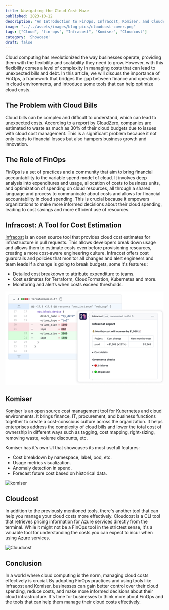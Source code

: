```yaml
---
title: Navigating the Cloud Cost Maze
published: 2023-10-12
description: "An Introduction to FinOps, Infracost, Komiser, and Cloudcost (AzurePrice)."
image: "../../assets/images/blog-pics/cloudcost-cover.png"
tags: ["Cloud", "fin-ops", "Infracost", "Komiser", "Cloudcost"]
category: 'Showcase'
draft: false 
---
```


Cloud computing has revolutionized the way businesses operate, providing them with the flexibility and scalability they need to grow. However, with this flexibility comes a level of complexity in managing costs that can lead to unexpected bills and debt. In this article, we will discuss the importance of FinOps, a framework that bridges the gap between finance and operations in cloud environments, and introduce some tools that can help optimize cloud costs.

## The Problem with Cloud Bills

Cloud bills can be complex and difficult to understand, which can lead to unexpected costs. According to a report by [CloudZero](https://www.cloudzero.com/blog/finops-tools), companies are estimated to waste as much as 30% of their cloud budgets due to issues with cloud cost management. This is a significant problem because it not only leads to financial losses but also hampers business growth and innovation.

## The Role of FinOps

FinOps is a set of practices and a community that aim to bring financial accountability to the variable spend model of cloud. It involves deep analysis into expenditures and usage, allocation of costs to business units, and optimization of spending on cloud resources, all through a shared language and process to communicate about costs and allows for financial accountability in cloud spending. This is crucial because it empowers organizations to make more informed decisions about their cloud spending, leading to cost savings and more efficient use of resources.

## Infracost: A Tool for Cost Estimation

[Infracost](https://github.com/infracost/infracost) is an open source tool that provides cloud cost estimates for infrastructure in pull requests. This allows developers break down usage and allows them to estimate costs even before provisioning resources, creating a more cost-aware engineering culture. Infracost offers cost guardrails and policies that monitor all changes and alert engineers and team leads if a change is going to break budgets, some it's features :

- Detailed cost breakdown to attribute expenditure to teams.
- Cost estimates for Terraform, CloudFormation, Kubernetes and more.
- Monitoring and alerts when costs exceed thresholds.

![infracost](https://github.com/infracost/infracost/blob/master/.github/assets/github_actions_screenshot.png?raw=true)

## Komiser

[Komiser](https://github.com/tailwarden/komiser) is an open source cost management tool for Kubernetes and cloud environments. It brings finance, IT, procurement, and business functions together to create a cost-conscious culture across the organization. It helps enterprises address the complexity of cloud bills and lower the total cost of ownership in different ways such as tagging, cost mapping, right-sizing, removing waste, volume discounts, etc.

Komiser has it's own UI that showcases its most usefull features:

- Cost breakdown by namespace, label, pod, etc.
- Usage metrics visualization.
- Anomaly detection in spend.
- Forecast future cost based on historical data.

![komiser](https://github.com/tailwarden/komiser/raw/develop/.github/images/dashboard.png)

## Cloudcost

In addition to the previously mentioned tools, there's another tool that can help you manage your cloud costs more effectively. Cloudcost is a CLI tool that retrieves pricing information for Azure services directly from the terminal. While it might not be a FinOps tool in the strictest sense, it's a valuable tool for understanding the costs you can expect to incur when using Azure services.

![Cloudcost](https://github.com/muandane/cloudcost/raw/main/demo-dark.gif)

## Conclusion

In a world where cloud computing is the norm, managing cloud costs effectively is crucial. By adopting FinOps practices and using tools like Infracost and Komiser, businesses can gain better control over their cloud spending, reduce costs, and make more informed decisions about their cloud infrastructure. It's time for businesses to think more about FinOps and the tools that can help them manage their cloud costs effectively.
